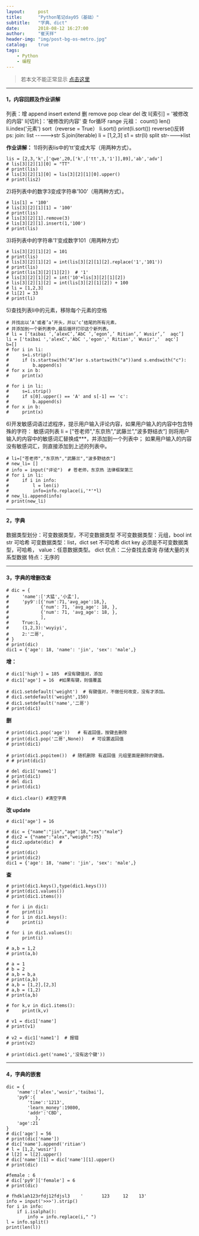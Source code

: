 ```yaml
---
layout:     post
title:      "Python笔记day05（基础）"
subtitle:   "字典、dict"
date:       2018-08-12 16:27:00
author:     "崔天祥"
header-img: "img/post-bg-os-metro.jpg"
catalog:    true
tags:
    - Python
    - 编程
---
```


> 若本文不能正常显示 [点击这里](https://blog.csdn.net/qq_34755081/article/details/81607568)


----------
#### 1，内容回顾及作业讲解
列表：增 append  insert extend
      删 remove pop clear del
      改 li[索引] = '被修改的内容'  li[切片]：'被修改的内容'
      查 for循环
      range
      元祖：
      count()
      len()
      li.index('元素')
      sort（reverse = True）
      li.sort()
      print(li.sort())
      reverse()反转
      ps:
         join:  list ----->str
                S.join(iterable)
                    li = [1,2,3]
                    s1 = str(li)
         split  str---->list

   **作业讲解：**
1)将列表lis中的’tt’变成大写（用两种方式）。

```
lis = [2,3,'k',['qwe',20,['k',['tt',3,'1']],89],'ab','adv']
# lis[3][2][1][0] = "TT"
# print(lis)
# lis[3][2][1][0] = lis[3][2][1][0].upper()
# print(lis2)
```
 2)将列表中的数字3变成字符串’100’（用两种方式）。
 

```
# lis[1] = '100'
# lis[3][2][1][1] = '100'
# print(lis)
# lis[3][2][1].remove(3)
# lis[3][2][1].insert(1,'100')
# print(lis)
```
3)将列表中的字符串’1’变成数字101（用两种方式）

```
# lis[3][2][1][2] = 101
# print(lis)
# lis[3][2][1][2] = int(lis[3][2][1][2].replace('1','101'))
# print(lis)
# print(lis[3][2][1][2])  # '1'
# lis[3][2][1][2] = int('10'+lis[3][2][1][2])
# lis[3][2][1][2] = int(lis[3][2][1][2]) + 100
# li = [1,2,3]
# li[2] = 33
# print(li)
```
5)查找列表li中的元素，移除每个元素的空格

```
# 并找出以’A’或者’a’开头，并以’c’结尾的所有元素，
# 并添加到一个新列表中,最后循环打印这个新列表。
# li = [‘taibai ’,’alexC’,’AbC ’,’egon’,’ Ritian’,’ Wusir’,’  aqc’]
li = ['taibai ','alexC','AbC ','egon',' Ritian',' Wusir','  aqc']
b=[]
# for i in li:
#     s=i.strip()
#     if (s.startswith("A")or s.startswith("a"))and s.endswith("c"):
#         b.append(s)
# for x in b:
#     print(x)

# for i in li:
#     s=i.strip()
#     if s[0].upper() == 'A' and s[-1] == 'c':
#         b.append(s)
# for x in b:
#     print(x)
```
6)开发敏感词语过滤程序，提示用户输入评论内容，如果用户输入的内容中包含特殊的字符：
 敏感词列表 li = ["苍老师","东京热",”武藤兰”,”波多野结衣”]
 则将用户输入的内容中的敏感词汇替换成***，并添加到一个列表中；
如果用户输入的内容没有敏感词汇，则直接添加到上述的列表中。

```
# li=["苍老师","东京热","武藤兰","波多野结衣"]
# new_li= []
# info = input("评论")  # 苍老师，东京热 法律框架第三
# for i in li:
#     if i in info:
#         l = len(i)
#         info=info.replace(i,'*'*l)
# new_li.append(info)
# print(new_li)
```


----------


#### 2，字典
数据类型划分：可变数据类型，不可变数据类型
不可变数据类型：元组，bool int str       可哈希
可变数据类型：list，dict set             不可哈希
dict key 必须是不可变数据类型，可哈希，
    value：任意数据类型。
dict 优点：二分查找去查询
         存储大量的关系型数据
      特点：无序的


----------


#### 3，字典的增删改查

```
# dic = {
#     'name':['大猛','小孟'],
#     'py9':[{'num':71,'avg_age':18,},
#            {'num': 71, 'avg_age': 18, },
#            {'num': 71, 'avg_age': 18, },
#            ],
#     True:1,
#     (1,2,3):'wuyiyi',
#     2:'二哥',
# }
# print(dic)
dic1 = {'age': 18, 'name': 'jin', 'sex': 'male',}
```
**增：**

```
# dic1['high'] = 185  #没有键值对，添加
# dic1['age'] = 16  #如果有键，则值覆盖

# dic1.setdefault('weight')  # 有键值对，不做任何改变，没有才添加。
# dic1.setdefault('weight',150)
# dic1.setdefault('name','二哥')
# print(dic1)
```
**删**

```
# print(dic1.pop('age'))   # 有返回值，按键去删除
# print(dic1.pop('二哥',None))   # 可设置返回值
# print(dic1)

# print(dic1.popitem())  # 随机删除 有返回值 元组里面是删除的键值。
# # print(dic1)

# del dic1['name1']
# print(dic1)
# del dic1
# print(dic1)

# dic1.clear() #清空字典
```
**改  update**

```
# dic1['age'] = 16

# dic = {"name":"jin","age":18,"sex":"male"}
# dic2 = {"name":"alex","weight":75}
# dic2.update(dic)  #
#
# print(dic)
# print(dic2)
dic1 = {'age': 18, 'name': 'jin', 'sex': 'male',}
```
**查**

```
# print(dic1.keys(),type(dic1.keys()))
# print(dic1.values())
# print(dic1.items())

# for i in dic1:
#     print(i)
# for i in dic1.keys():
#     print(i)

# for i in dic1.values():
#     print(i)

# a,b = 1,2
# print(a,b)

# a = 1
# b = 2
# a,b = b,a
# print(a,b)
# a,b = [1,2],[2,3]
# a,b = (1,2)
# print(a,b)

# for k,v in dic1.items():
#     print(k,v)

# v1 = dic1['name']
# print(v1)

# v2 = dic1['name1']  # 报错
# print(v2)

# print(dic1.get('name1','没有这个键'))
```


----------


#### 4，字典的嵌套

```
dic = {
    'name':['alex','wusir','taibai'],
    'py9':{
        'time':'1213',
        'learn_money':19800,
        'addr':'CBD',
           },
    'age':21
}
# dic['age'] = 56
# print(dic['name'])
# dic['name'].append('ritian')
# l = [1,2,'wusir']
# l[2] = l[2].upper()
# dic['name'][1] = dic['name'][1].upper()
# print(dic)

#female : 6
# dic['py9']['female'] = 6
# print(dic)

# fhdklah123rfdj12fdjsl3    '       123     12    13'
info = input('>>>').strip()
for i in info:
    if i.isalpha():
        info = info.replace(i," ")
l = info.split()
print(len(l))

```